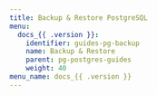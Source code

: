 ```yaml
---
title: Backup & Restore PostgreSQL
menu:
  docs_{{ .version }}:
    identifier: guides-pg-backup
    name: Backup & Restore
    parent: pg-postgres-guides
    weight: 40
menu_name: docs_{{ .version }}
---
```

